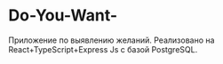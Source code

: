 # Do-You-Want-
Приложение по выявлению желаний. Реализовано на React+TypeScript+Express Js с базой PostgreSQL.
